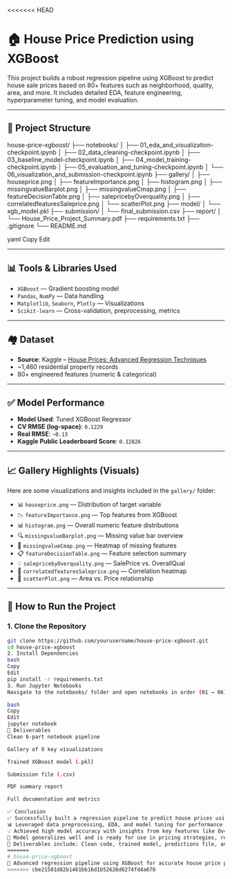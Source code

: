 <<<<<<< HEAD
# 🏠 House Price Prediction using XGBoost

This project builds a robust regression pipeline using XGBoost to predict house sale prices based on 80+ features such as neighborhood, quality, area, and more. It includes detailed EDA, feature engineering, hyperparameter tuning, and model evaluation.

---

## 📁 Project Structure
house-price-xgboost/
├── notebooks/
│ ├── 01_eda_and_visualization-checkpoint.ipynb
│ ├── 02_data_cleaning-checkpoint.ipynb
│ ├── 03_baseline_model-checkpoint.ipynb
│ ├── 04_model_training-checkpoint.ipynb
│ ├── 05_evaluation_and_tuning-checkpoint.ipynb
│ └── 06_visualization_and_submission-checkpoint.ipynb
├── gallery/
│ ├── houseprice.png
│ ├── featureImportance.png
│ ├── histogram.png
│ ├── missingvalueBarplot.png
│ ├── missingvalueCmap.png
│ ├── featureDecisionTable.png
│ ├── salepricebyOverquality.png
│ ├── correlatedfeaturesSaleprice.png
│ └── scatterPlot.png
├── model/
│ └── xgb_model.pkl
├── submission/
│ └── final_submission.csv
├── report/
│ └── House_Price_Project_Summary.pdf
├── requirements.txt
├── .gitignore
└── README.md

yaml
Copy
Edit

---

## 📊 Tools & Libraries Used

- `XGBoost` — Gradient boosting model
- `Pandas`, `NumPy` — Data handling
- `Matplotlib`, `Seaborn`, `Plotly` — Visualizations
- `Scikit-learn` — Cross-validation, preprocessing, metrics

---

## 🏘️ Dataset

- **Source**: Kaggle – [House Prices: Advanced Regression Techniques](https://www.kaggle.com/competitions/house-prices-advanced-regression-techniques)
- ~1,460 residential property records
- 80+ engineered features (numeric & categorical)

---

## ✅ Model Performance

- **Model Used**: Tuned XGBoost Regressor  
- **CV RMSE (log-space)**: `0.1229`  
- **Real RMSE**: `~0.13`  
- **Kaggle Public Leaderboard Score**: `0.12826`

---

## 📈 Gallery Highlights (Visuals)

Here are some visualizations and insights included in the `gallery/` folder:

- 📊 `houseprice.png` — Distribution of target variable
- 📉 `featureImportance.png` — Top features from XGBoost
- 📊 `histogram.png` — Overall numeric feature distributions
- 🔍 `missingvalueBarplot.png` — Missing value bar overview
- 🧊 `missingvalueCmap.png` — Heatmap of missing features
- 📋 `featureDecisionTable.png` — Feature selection summary
- 💡 `salepricebyOverquality.png` — SalePrice vs. OverallQual
- 🔗 `correlatedfeaturesSaleprice.png` — Correlation heatmap
- 📌 `scatterPlot.png` — Area vs. Price relationship

---

## 🚀 How to Run the Project

### 1. Clone the Repository

```bash
git clone https://github.com/yourusername/house-price-xgboost.git
cd house-price-xgboost
2. Install Dependencies
bash
Copy
Edit
pip install -r requirements.txt
3. Run Jupyter Notebooks
Navigate to the notebooks/ folder and open notebooks in order (01 → 06):

bash
Copy
Edit
jupyter notebook
📂 Deliverables
Clean 6-part notebook pipeline

Gallery of 9 key visualizations

Trained XGBoost model (.pkl)

Submission file (.csv)

PDF summary report

Full documentation and metrics

✅ Conclusion
✅ Successfully built a regression pipeline to predict house prices using XGBoost
📊 Leveraged data preprocessing, EDA, and model tuning for performance
💡 Achieved high model accuracy with insights from key features like OverallQual, GrLivArea, and GarageCars
🧠 Model generalizes well and is ready for use in pricing strategies, real estate analytics, and investment tools
📂 Deliverables include: Clean code, trained model, predictions file, and summary report
=======
# house-price-xgboost
🏡 Advanced regression pipeline using XGBoost for accurate house price prediction. Includes EDA, feature engineering, model tuning, and interpretation. Ideal for real estate analytics and pricing models.
>>>>>>> cbe21581d82b1461bb16d1b52626d6274fd4a670
